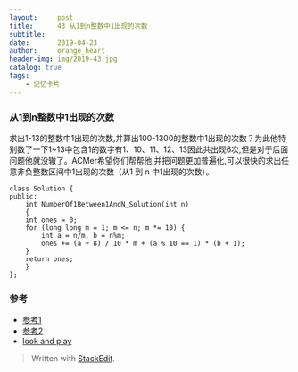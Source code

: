 ```yaml
---
layout:     post
title:      43 从1到n整数中1出现的次数
subtitle:    
date:       2019-04-23
author:     orange_heart
header-img: img/2019-43.jpg
catalog: true
tags:
    - 记忆卡片
---
```


### 从1到n整数中1出现的次数

求出1-13的整数中1出现的次数,并算出100-1300的整数中1出现的次数？为此他特别数了一下1~13中包含1的数字有1、10、11、12、13因此共出现6次,但是对于后面问题他就没辙了。ACMer希望你们帮帮他,并把问题更加普遍化,可以很快的求出任意非负整数区间中1出现的次数（从1 到 n 中1出现的次数）。


```objk
class Solution {
public:
    int NumberOf1Between1AndN_Solution(int n)
    {
    int ones = 0;
    for (long long m = 1; m <= n; m *= 10) {
        int a = n/m, b = n%m;
        ones += (a + 8) / 10 * m + (a % 10 == 1) * (b + 1);
    }
    return ones;
    }
};
```

### 参考

- [参考1](https://github.com/zhedahht/CodingInterviewChinese2)
- [参考2](https://github.com/gatieme/CodingInterviews)
- [look and play](https://www.nowcoder.com/practice/459bd355da1549fa8a49e350bf3df484?tpId=13&tqId=11183&tPage=2&rp=1&ru=/ta/coding-interviews&qru=/ta/coding-interviews/question-ranking)

> Written with [StackEdit](https://stackedit.io/).

<head>
    <script src="https://cdn.mathjax.org/mathjax/latest/MathJax.js?config=TeX-AMS-MML_HTMLorMML" type="text/javascript"></script>
    <script type="text/x-mathjax-config">
        MathJax.Hub.Config({
            tex2jax: {
            skipTags: ['script', 'noscript', 'style', 'textarea', 'pre'],
            inlineMath: [['$','$']]
            }
        });
    </script>
</head>
<!--stackedit_data:
eyJoaXN0b3J5IjpbLTEwNTQ2NzI4NjksLTE3NzgxMzEyMzZdfQ
==
-->